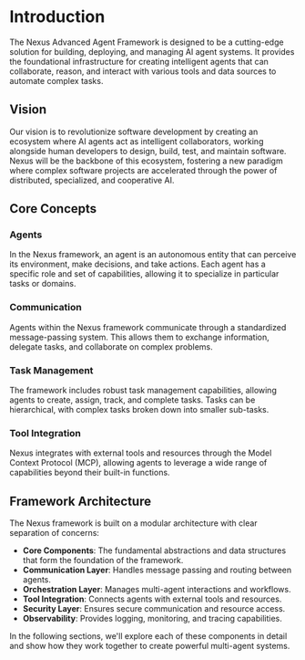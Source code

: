 # Introduction

The Nexus Advanced Agent Framework is designed to be a cutting-edge solution for building, deploying, and managing AI agent systems. It provides the foundational infrastructure for creating intelligent agents that can collaborate, reason, and interact with various tools and data sources to automate complex tasks.

## Vision

Our vision is to revolutionize software development by creating an ecosystem where AI agents act as intelligent collaborators, working alongside human developers to design, build, test, and maintain software. Nexus will be the backbone of this ecosystem, fostering a new paradigm where complex software projects are accelerated through the power of distributed, specialized, and cooperative AI.

## Core Concepts

### Agents

In the Nexus framework, an agent is an autonomous entity that can perceive its environment, make decisions, and take actions. Each agent has a specific role and set of capabilities, allowing it to specialize in particular tasks or domains.

### Communication

Agents within the Nexus framework communicate through a standardized message-passing system. This allows them to exchange information, delegate tasks, and collaborate on complex problems.

### Task Management

The framework includes robust task management capabilities, allowing agents to create, assign, track, and complete tasks. Tasks can be hierarchical, with complex tasks broken down into smaller sub-tasks.

### Tool Integration

Nexus integrates with external tools and resources through the Model Context Protocol (MCP), allowing agents to leverage a wide range of capabilities beyond their built-in functions.

## Framework Architecture

The Nexus framework is built on a modular architecture with clear separation of concerns:

- **Core Components**: The fundamental abstractions and data structures that form the foundation of the framework.
- **Communication Layer**: Handles message passing and routing between agents.
- **Orchestration Layer**: Manages multi-agent interactions and workflows.
- **Tool Integration**: Connects agents with external tools and resources.
- **Security Layer**: Ensures secure communication and resource access.
- **Observability**: Provides logging, monitoring, and tracing capabilities.

In the following sections, we'll explore each of these components in detail and show how they work together to create powerful multi-agent systems.

